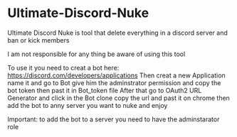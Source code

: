 # Ultimate-Discord-Nuke
Ultimate Discord Nuke is tool that delete everything in a discord server and ban or kick members 

I am not responsible for any thing be aware of using this tool

To use it you need to creat a bot here: https://discord.com/developers/applications 
Then creat a new Application name it and go to Bot give him the adminstrator permission and copy the bot token then past it in Bot_token file
After that go to OAuth2 URL Generator and click in the Bot clone copy the url and past it on chrome then add the bot to anny server you want to nuke and enjoy

Important: to add the bot to a server you need to have the adminstarator role
